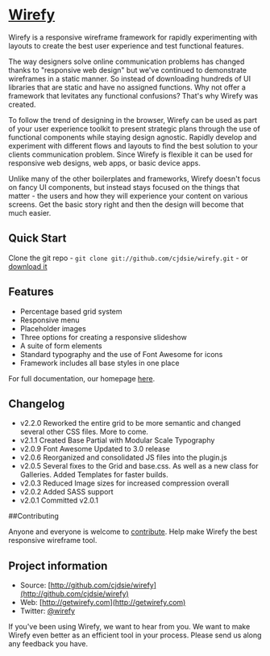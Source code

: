 [Wirefy](http://getwirefy.com)
=================

Wirefy is a responsive wireframe framework for rapidly experimenting with layouts to create the best user experience and test functional features. 

The way designers solve online communication problems has changed thanks to "responsive web design" but we've continued to demonstrate wireframes in a static manner. So instead of downloading hundreds of UI libraries that are static and have no assigned functions. Why not offer a framework that levitates any functional confusions? That's why Wirefy was created. 

To follow the trend of designing in the browser, Wirefy can be used as part of your user experience toolkit to present strategic plans through the use of functional components while staying design agnostic. Rapidly develop and experiment with different flows and layouts to find the best solution to your clients communication problem. Since Wirefy is flexible it can be used for responsive web designs, web apps, or basic device apps. 

Unlike many of the other boilerplates and frameworks, Wirefy doesn't focus on fancy UI components, but instead stays focused on the things that matter - the users and how they will experience your content on various screens. Get the basic story right and then the design will become that much easier.


## Quick Start

Clone the git repo - `git clone git://github.com/cjdsie/wirefy.git` - or [download it](https://github.com/cjdsie/wirefy/zipball/master)  


## Features

* Percentage based grid system
* Responsive menu
* Placeholder images
* Three options for creating a responsive slideshow
* A suite of form elements
* Standard typography and the use of Font Awesome for icons
* Framework includes all base styles in one place

For full documentation, our homepage [here](http://getwirefy.com). 

## Changelog

*   v2.2.0 Reworked the entire grid to be more semantic and changed several other CSS files. More to come. 
*	v2.1.1 Created Base Partial with Modular Scale Typography
*	v2.0.9 Font Awesome Updated to 3.0 release
*	v2.0.6 Reorganized and consolidated JS files into the plugin.js
*   v2.0.5 Several fixes to the Grid and base.css. As well as a new class for Galleries. Added Templates for faster builds. 
*   v2.0.3 Reduced Image sizes for increased compression overall
*	v2.0.2 Added SASS support
*	v2.0.1 Committed v2.0.1 

##Contributing

Anyone and everyone is welcome to [contribute](/cjdsie/wirefy/blob/master/CONTRIBUTING.md). Help make Wirefy the best responsive wireframe tool.


## Project information

* Source: [http://github.com/cjdsie/wirefy](http://github.com/cjdsie/wirefy)
* Web: [http://getwirefy.com](http://getwirefy.com)
* Twitter: [@wirefy](http://twitter.com/wirefy)

If you've been using Wirefy, we want to hear from you. We want to make Wirefy even better as an efficient tool in your process. Please send us along any feedback you have.



